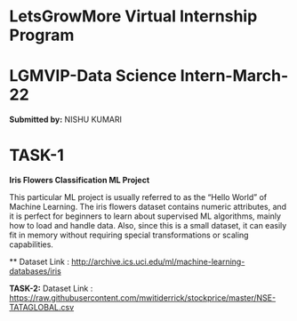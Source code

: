 # LetsGrowMore Virtual Internship Program 
# LGMVIP-Data Science Intern-March-22

**Submitted by:**
NISHU KUMARI

# TASK-1

**Iris Flowers Classification ML Project**

This particular ML project is usually referred to as the “Hello World” of Machine Learning. The iris flowers dataset contains numeric attributes, and it is perfect for beginners to learn about supervised ML algorithms, mainly how to load and handle data. Also, since this is a small dataset, it can easily fit in memory without requiring special transformations or scaling capabilities.

   ** Dataset Link : http://archive.ics.uci.edu/ml/machine-learning-databases/iris


**TASK-2:** Dataset Link : https://raw.githubusercontent.com/mwitiderrick/stockprice/master/NSE-TATAGLOBAL.csv
